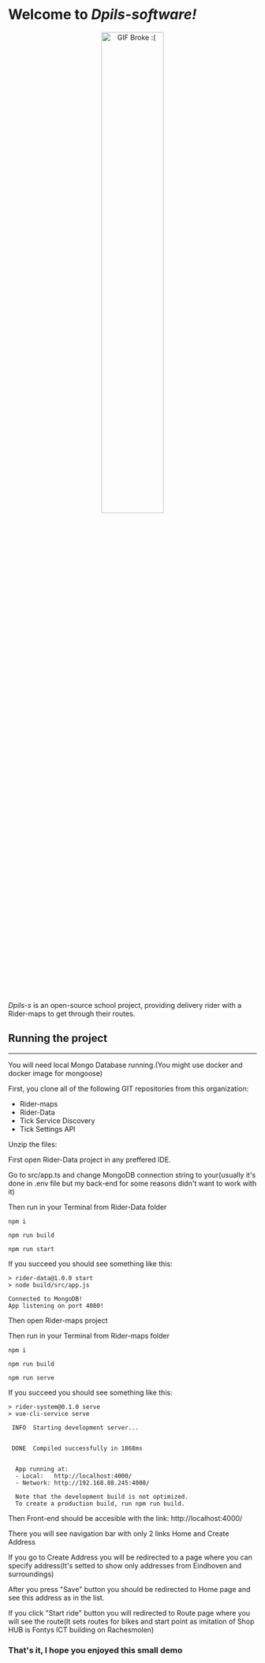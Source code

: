 # Welcome to *Dpils-software!*

<p align="center">
<img src="https://github.com/Otrigos/Portfolio_S3_ArtjomsF/assets/92020227/9c70526e-55dc-41b0-a36f-83d1f461b088" alt="GIF Broke :(" width="50%" height="50%" />
</p>

*Dpils-s* is an open-source school project, providing delivery rider with a Rider-maps to get through their routes.

## Running the project

***

You will need local Mongo Database running.(You might use docker and docker image for mongoose)

First, you clone all of the following GIT repositories from this organization:

* Rider-maps
* Rider-Data
* Tick Service Discovery
* Tick Settings API

Unzip the files:

First open Rider-Data project in any preffered IDE.

Go to src/app.ts and change MongoDB connection string to your(usually it's done in .env file but my back-end for some reasons didn't want to work with it)

Then run in your Terminal from Rider-Data folder

```
npm i

npm run build

npm run start
```

If you succeed you should see something like this:

```
> rider-data@1.0.0 start
> node build/src/app.js

Connected to MongoDB!
App listening on port 4080!
```

Then open Rider-maps project

Then run in your Terminal from Rider-maps folder
```
npm i

npm run build

npm run serve
```
If you succeed you should see something like this:

```
> rider-system@0.1.0 serve
> vue-cli-service serve

 INFO  Starting development server...


 DONE  Compiled successfully in 1868ms


  App running at:
  - Local:   http://localhost:4000/ 
  - Network: http://192.168.88.245:4000/

  Note that the development build is not optimized.
  To create a production build, run npm run build.

```

Then Front-end should be accesible with the link: http://localhost:4000/

There you will see navigation bar with only 2 links Home and Create Address

If you go to Create Address you will be redirected to a page where you can specify address(It's setted to show only addresses from Eindhoven and surroundings)

After you press "Save" button you should be redirected to Home page and see this address as in the list.

If you click "Start ride" button you will redirected to Route page where you will see the route(It sets routes for bikes and start point as imitation of Shop HUB is Fontys ICT building on Rachesmolen)

### That's it, I hope you enjoyed this small demo
